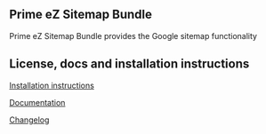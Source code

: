 Prime eZ Sitemap Bundle
-----------------------

Prime eZ Sitemap Bundle provides the Google sitemap functionality

License, docs and installation instructions
-------------------------------------------

[Installation instructions](doc/INSTALL.md)

[Documentation](doc/DOC.md)

[Changelog](doc/CHANGELOG.md)
